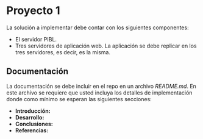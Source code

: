 # Proyecto 1

La solución a implementar debe contar con los siguientes componentes:
- El servidor PIBL.
- Tres servidores de aplicación web. La aplicación se debe replicar en los tres
servidores, es decir, es la misma.

## Documentación
La documentación se debe incluir en el repo en un archivo _README.md_. En este archivo se requiere que usted incluya los detalles de implementación donde como
mínimo se esperan las siguientes secciones:

  - **Introducción:**
  - **Desarrollo:**
  - **Conclusiones:**
  - **Referencias:**
